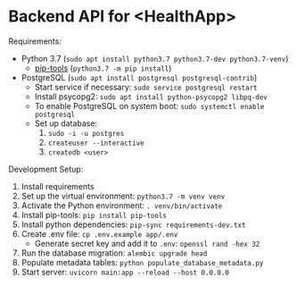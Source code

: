 # Backend API for \<HealthApp\>

Requirements:
- Python 3.7 (`sudo apt install python3.7 python3.7-dev python3.7-venv`)
	- [pip-tools](https://github.com/jazzband/pip-tools) (`python3.7 -m pip install`)
- PostgreSQL (`sudo apt install postgresql postgresql-contrib`)
	- Start service if necessary: `sudo service postgresql restart`
	- Install psycopg2: `sudo apt install python-psycopg2 libpq-dev`
	- To enable PostgreSQL on system boot: `sudo systemctl enable postgresql`
	- Set up database:
		1. `sudo -i -u postgres`
		2. `createuser --interactive`
		3. `createdb <user>`

Development Setup:
1. Install requirements
2. Set up the virtual environment: `python3.7 -m venv venv`
3. Activate the Python environment: `. venv/bin/activate`
4. Install pip-tools: `pip install pip-tools`
5. Install python dependencies: `pip-sync requirements-dev.txt`
6. Create .env file: `cp .env.example app/.env`
	- Generate secret key and add it to `.env`: `openssl rand -hex 32`
7. Run the database migration: `alembic upgrade head`
8. Populate metadata tables: `python populate_database_metadata.py`
9. Start server: `uvicorn main:app --reload --host 0.0.0.0`
